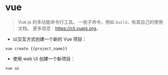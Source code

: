 # vue

> Vue.js 的多功能命令行工具。
> 一些子命令，例如 `build`，有其自己的使用文档。
> 更多信息：<https://cli.vuejs.org>。

- 以交互方式创建一个新的 Vue 项目：

`vue create {{project_name}}`

- 使用 web UI 创建一个新项目：

`vue ui`